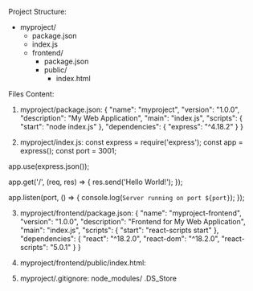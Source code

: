 Project Structure:

- myproject/
  - package.json
  - index.js
  - frontend/
    - package.json
    - public/
      - index.html

Files Content:

1. myproject/package.json:
{
  "name": "myproject",
  "version": "1.0.0",
  "description": "My Web Application",
  "main": "index.js",
  "scripts": {
    "start": "node index.js"
  },
  "dependencies": {
    "express": "^4.18.2"
  }
}

2. myproject/index.js:
const express = require('express');
const app = express();
const port = 3001;

app.use(express.json());

app.get('/', (req, res) => {
    res.send('Hello World!');
});

app.listen(port, () => {
    console.log(`Server running on port ${port}`);
});

3. myproject/frontend/package.json:
{
  "name": "myproject-frontend",
  "version": "1.0.0",
  "description": "Frontend for My Web Application",
  "main": "index.js",
  "scripts": {
    "start": "react-scripts start"
  },
  "dependencies": {
    "react": "^18.2.0",
    "react-dom": "^18.2.0",
    "react-scripts": "5.0.1"
  }
}

4. myproject/frontend/public/index.html:
<!DOCTYPE html>
<html lang="en">
<head>
    <meta charset="UTF-8">
    <meta name="viewport" content="width=device-width, initial-scale=1.0">
    <title>My App</title>
</head>
<body>
    <div id="root"></div>
</body>
</html>

5. myproject/.gitignore:
node_modules/
.DS_Store